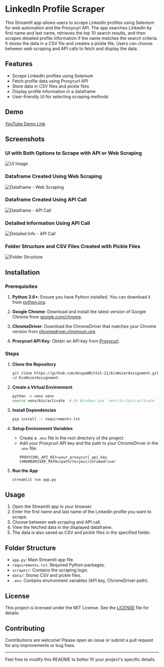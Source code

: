 # LinkedIn Profile Scraper

This Streamlit app allows users to scrape LinkedIn profiles using Selenium for web automation and the Proxycurl API. The app searches LinkedIn by first name and last name, retrieves the top 10 search results, and then scrapes detailed profile information if the name matches the search criteria. It stores the data in a CSV file and creates a pickle file. Users can choose between web scraping and API calls to fetch and display the data.

## Features

- Scrape LinkedIn profiles using Selenium
- Fetch profile data using Proxycurl API
- Store data in CSV files and pickle files
- Display profile information in a dataframe
- User-friendly UI for selecting scraping methods

## Demo

[YouTube Demo Link](https://youtube.com)

## Screenshots

### UI with Both Options to Scrape with API or Web Scraping
![UI Image](https://github.com/AnupamMittal-21/EcoWiserAssignment/assets/96871662/10c71617-8f26-4dea-b7fa-f816ef62ca3b)

### Dataframe Created Using Web Scraping
![Dataframe - Web Scraping](https://github.com/AnupamMittal-21/EcoWiserAssignment/assets/96871662/748bef08-d038-4c57-9d56-1a2fe84aca95)

### Dataframe Created Using API Call
![Dataframe - API Call](https://github.com/AnupamMittal-21/EcoWiserAssignment/assets/96871662/4f91d543-49f3-413f-9b72-8217f089aa65)

### Detailed Information Using API Call
![Detailed Info - API Call](https://github.com/AnupamMittal-21/EcoWiserAssignment/assets/96871662/39007bee-74f9-449e-8530-8c92b75363c7)

### Folder Structure and CSV Files Created with Pickle Files
![Folder Structure](https://github.com/AnupamMittal-21/EcoWiserAssignment/assets/96871662/f964f99b-99e7-490d-94f8-a810fb09e10c)

## Installation

### Prerequisites

1. **Python 3.6+**: Ensure you have Python installed. You can download it from [python.org](https://www.python.org/downloads/).

2. **Google Chrome**: Download and install the latest version of Google Chrome from [google.com/chrome](https://www.google.com/chrome/).

3. **ChromeDriver**: Download the ChromeDriver that matches your Chrome version from [chromedriver.chromium.org](https://chromedriver.chromium.org/downloads). 

4. **Proxycurl API Key**: Obtain an API key from [Proxycurl](https://nubela.co/proxycurl/).

### Steps

1. **Clone the Repository**
   ```bash
   git clone https://github.com/AnupamMittal-21/EcoWiserAssignment.git
   cd EcoWiserAssignment
   ```

2. **Create a Virtual Environment**
   ```bash
   python -m venv venv
   source venv/bin/activate  # On Windows use `venv\Scripts\activate`
   ```

3. **Install Dependencies**
   ```bash
   pip install -r requirements.txt
   ```

4. **Setup Environment Variables**
   - Create a `.env` file in the root directory of the project.
   - Add your Proxycurl API key and the path to your ChromeDriver in the `.env` file:
     ```
     PROXYCURL_API_KEY=your_proxycurl_api_key
     CHROMEDRIVER_PATH=/path/to/your/chromedriver
     ```

5. **Run the App**
   ```bash
   streamlit run app.py
   ```

## Usage

1. Open the Streamlit app in your browser.
2. Enter the first name and last name of the LinkedIn profile you want to scrape.
3. Choose between web scraping and API call.
4. View the fetched data in the displayed dataframe.
5. The data is also saved as CSV and pickle files in the specified folder.

## Folder Structure

- `app.py`: Main Streamlit app file.
- `requirements.txt`: Required Python packages.
- `scraper/`: Contains the scraping logic.
- `data/`: Stores CSV and pickle files.
- `.env`: Contains environment variables (API key, ChromeDriver path).

## License

This project is licensed under the MIT License. See the [LICENSE](LICENSE) file for details.

## Contributing

Contributions are welcome! Please open an issue or submit a pull request for any improvements or bug fixes.

---

Feel free to modify this README to better fit your project's specific details.
